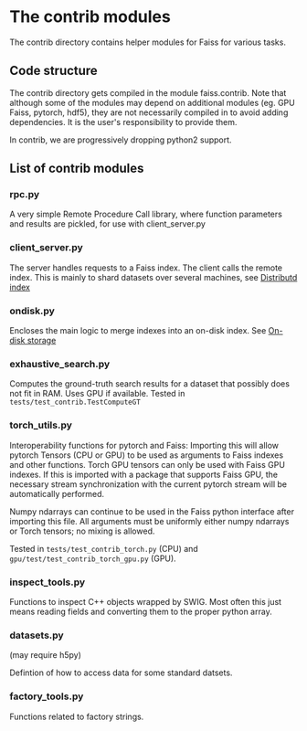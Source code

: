 
# The contrib modules

The contrib directory contains helper modules for Faiss for various tasks.

## Code structure

The contrib directory gets compiled in the module faiss.contrib.
Note that although some of the modules may depend on additional modules (eg. GPU Faiss, pytorch, hdf5), they are not necessarily compiled in to avoid adding dependencies. It is the user's responsibility to provide them.

In contrib, we are progressively dropping python2 support.

## List of contrib modules

### rpc.py

A very simple Remote Procedure Call library, where function parameters and results are pickled, for use with client_server.py

### client_server.py

The server handles requests to a Faiss index. The client calls the remote index.
This is mainly to shard datasets over several machines, see [Distributd index](https://github.com/facebookresearch/faiss/wiki/Indexes-that-do-not-fit-in-RAM#distributed-index)

### ondisk.py

Encloses the main logic to merge indexes into an on-disk index.
See [On-disk storage](https://github.com/facebookresearch/faiss/wiki/Indexes-that-do-not-fit-in-RAM#on-disk-storage)

### exhaustive_search.py

Computes the ground-truth search results for a dataset that possibly does not fit in RAM. Uses GPU if available.
Tested in `tests/test_contrib.TestComputeGT`

### torch_utils.py

Interoperability functions for pytorch and Faiss: Importing this will allow pytorch Tensors (CPU or GPU) to be used as arguments to Faiss indexes and other functions. Torch GPU tensors can only be used with Faiss GPU indexes. If this is imported with a package that supports Faiss GPU, the necessary stream synchronization with the current pytorch stream will be automatically performed.

Numpy ndarrays can continue to be used in the Faiss python interface after importing this file. All arguments must be uniformly either numpy ndarrays or Torch tensors; no mixing is allowed.

Tested in `tests/test_contrib_torch.py` (CPU) and `gpu/test/test_contrib_torch_gpu.py` (GPU).

### inspect_tools.py

Functions to inspect C++ objects wrapped by SWIG. Most often this just means reading
fields and converting them to the proper python array.


### datasets.py

(may require h5py)

Defintion of how to access data for some standard datsets.

### factory_tools.py

Functions related to factory strings.
